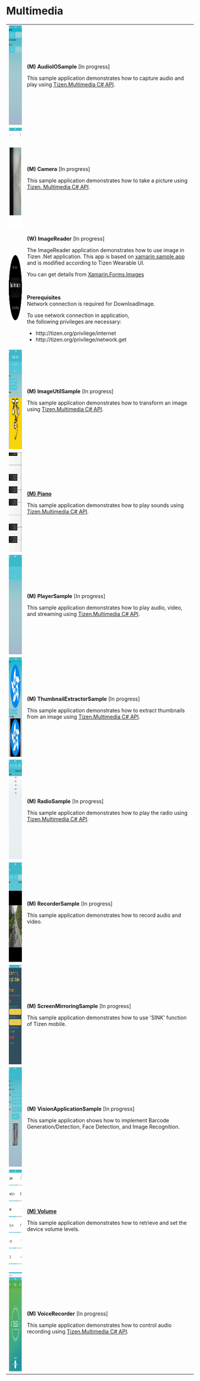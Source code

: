 # Multimedia

<table>
	<tbody>
		<tr>
			<td><img alt="" height="267" src="media/m54audioiosample.png" width="150"/></td>
			<td>
			<p><strong>(M) AudioIOSample</strong> [In progress]</p>
			<p>This sample application demonstrates how to capture audio and play using <a href="https://developer.tizen.org/dev-guide/csapi/api/Tizen.Multimedia.html"  target="_blank">Tizen.Multimedia C# API</a>.</p>
			</td>
		</tr>
		<tr>
			<td><img alt="" height="267" src="media/m41camera.png" width="150"/></td>
			<td>
			<p><strong>(M) Camera</strong> [In progress]</p>
			<p>This sample application demonstrates how to take a picture using <a href="https://developer.tizen.org/dev-guide/csapi/api/Tizen.Multimedia.html" target="_blank">Tizen. Multimedia C# API</a>.</p>
			</td>
		</tr>
		<tr>
			<td>
			<p><img alt="" height="180" src="media/wimagereader.png" width="180"/></p>
			</td>
			<td>
			<p><strong>(W) ImageReader</strong> [In progress]</p>
			<p>The ImageReader application demonstrates how to use image in Tizen .Net application.
			This app is based on <a href="https://developer.xamarin.com/samples/xamarin-forms/WorkingWithImages/" target="_blank">xamarin sample app</a> and is modified according to Tizen Wearable UI.</p>
			<p>You can get details from <a href="https://docs.microsoft.com/en-us/xamarin/xamarin-forms/user-interface/images" target="_blank">Xamarin.Forms.Images</a></p><br>
			<p><b>Prerequisites</b><br>
			Network connection is required for DownloadImage.</p>
			<p>To use network connection in application,<br>
			the following privileges are necessary:<br>
			<ul>
				<li>http://tizen.org/privilege/internet</li>
				<li>http://tizen.org/privilege/network.get</li>
			</ul></p>
			</td>
		</tr>
		<tr>
			<td><img alt="" height="267" src="media/m52imageutilsample.png" width="150"/></td>
			<td>
			<p><strong>(M) ImageUtilSample</strong> [In progress]</p>
			<p>This sample application demonstrates how to transform an image using <a href="https://developer.tizen.org/dev-guide/csapi/api/Tizen.Multimedia.html"  target="_blank">Tizen.Multimedia C# API</a>.</p>
			</td>
		</tr>
		<tr>
			<td><img alt="" height="267" src="media/m44piano.png" width="150"/></td>
			<td>
			<p><a href="https://github.com/Samsung/Tizen-CSharp-Samples/tree/master/Mobile/Piano" target="_blank"><strong>(M) Piano</strong></a></p>
			<p>This sample application demonstrates how to play sounds using <a href="https://developer.tizen.org/dev-guide/csapi/api/Tizen.Multimedia.html" target="_blank">Tizen.Multimedia C# API</a>.</p>
			</td>
		</tr>
		<tr>
			<td><img alt="" height="267" src="media/m49playersample.png" width="150"/></td>
			<td>
			<p><strong>(M) PlayerSample</strong> [In progress]</p>
			<p>This sample application demonstrates how to play audio, video, and streaming using <a href="https://developer.tizen.org/dev-guide/csapi/api/Tizen.Multimedia.html"  target="_blank">Tizen.Multimedia C# API</a>.</p>
			</td>
		</tr>
		<tr>
			<td><img alt="" height="267" src="media/m50thumbnailextractorsample.png" width="150"/></td>
			<td>
			<p><strong>(M) ThumbnailExtractorSample</strong> [In progress]</p>
			<p>This sample application demonstrates how to extract thumbnails from an image using <a href="https://developer.tizen.org/dev-guide/csapi/api/Tizen.Multimedia.html"  target="_blank">Tizen.Multimedia C# API</a>.</p>
			</td>
		</tr>
		<tr>
			<td><img alt="" height="267" src="media/m51radiosample.png" width="150"/></td>
			<td>
			<p><strong>(M) RadioSample</strong> [In progress]</p>
			<p>This sample application demonstrates how to play the radio using <a href="https://developer.tizen.org/dev-guide/csapi/api/Tizen.Multimedia.html"  target="_blank">Tizen.Multimedia C# API</a>.</p>
			</td>
		</tr>
		<tr>
			<td><img alt="" height="267" src="media/m55recordersample.png" width="150"/></td>
			<td>
			<p><strong>(M) RecorderSample</strong> [In progress]</p>
			<p>This sample application demonstrates how to record audio and video.</p>
			</td>
		</tr>
		<tr>
			<td><img alt="" height="267" src="media/m56screenmirrioringsample.png" width="150"/></td>
			<td>
			<p><strong>(M) ScreenMirroringSample</strong> [In progress]</p>
			<p>This sample application demonstrates how to use 'SINK' function of Tizen mobile.</p>
			</td>
		</tr>
		<tr>
			<td><img alt="" height="267" src="media/m57visionapplicationsample.png" width="150"/></td>
			<td>
			<p><strong>(M) VisionApplicationSample</strong> [In progress]</p>
			<p>This sample application shows how to implement Barcode Generation/Detection, Face Detection, and Image Recognition.</p>
			</td>
		</tr>
		<tr>
			<td><img alt="" height="267" src="media/m3volume.png" width="150"/></td>
			<td>
			<p><a href="https://github.com/Samsung/Tizen-CSharp-Samples/tree/master/Mobile/UI/VolumeController" target="_blank"><strong>(M) Volume</strong></a></p>
			<p>This sample application demonstrates how to retrieve and set the device volume levels.</p>
			</td>
		</tr>
		<tr>
			<td><img alt="" height="267" src="media/m42voicerecorder.png" width="150"/></td>
			<td>
			<p><strong>(M) VoiceRecorder</strong> [In progress]</p>
			<p>This sample application demonstrates how to control audio recording using <a href="https://developer.tizen.org/dev-guide/csapi/api/Tizen.Multimedia.html" target="_blank">Tizen.Multimedia C# API</a>.</p>
			</td>
		</tr>
	</tbody>
</table>